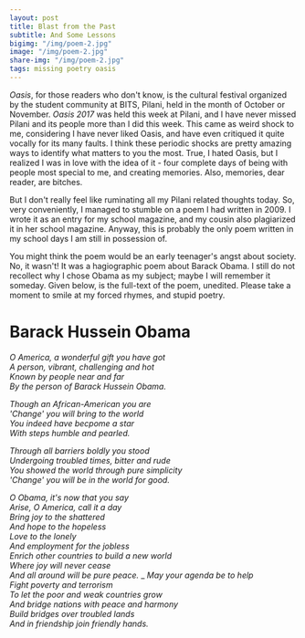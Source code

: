 ```yaml
---
layout: post
title: Blast from the Past
subtitle: And Some Lessons
bigimg: "/img/poem-2.jpg"	
image: "/img/poem-2.jpg"
share-img: "/img/poem-2.jpg"
tags: missing poetry oasis
---
```


_Oasis_, for those readers who don't know, is the cultural festival organized by the student community at BITS, Pilani, held in the month of October or November. _Oasis 2017_ was held this week at Pilani, and I have never missed Pilani and its people more than I did this week. This came as weird shock to me, considering I have never liked Oasis, and have even critiqued it quite vocally for its many faults. I think these periodic shocks are pretty amazing ways to identify what matters to you the most. True, I hated Oasis, but I realized I was in love with the idea of it - four complete days of being with people most special to me, and creating memories. Also, memories, dear reader, are bitches.

But I don't really feel like ruminating all my Pilani related thoughts today. So, very conveniently, I managed to stumble on a poem I had written in 2009. I wrote it as an entry for my school magazine, and my cousin also plagiarized it in her school magazine. Anyway, this is probably the only poem written in my school days I am still in possession of.

You might think the poem would be an early teenager's angst about society. No, it wasn't! It was a hagiographic poem about Barack Obama. I still do not recollect why I chose Obama as my subject; maybe I will remember it someday. Given below, is the full-text of the poem, unedited. Please take a moment to smile at my forced rhymes, and stupid poetry.


# Barack Hussein Obama

_O America, a wonderful gift you have got_  
_A person, vibrant, challenging and hot_  
_Known by people near and far_  
_By the person of Barack Hussein Obama._

_Though an African-American you are_  
_'Change' you will bring to the world_  
_You indeed have becpome a star_  
_With steps humble and pearled._

_Through all barriers boldly you stood_  
_Undergoing troubled times, bitter and rude_  
_You showed the world through pure simplicity_  
_'Change' you will be in the world for good._

_O Obama, it's now that you say_  
_Arise, O America, call it a day_  
_Bring joy to the shattered_  
_And hope to the hopeless_  
_Love to the lonely_  
_And employment for the jobless_  
_Enrich other countries to build a new world_  
_Where joy will never cease_  
_And all around will be pure peace._
_
_May your agenda be to help_  
_Fight poverty and terrorism_  
_To let the poor and weak countries grow_  
_And bridge nations with peace and harmony_  
_Build bridges over troubled lands_  
_And in friendship join friendly hands._